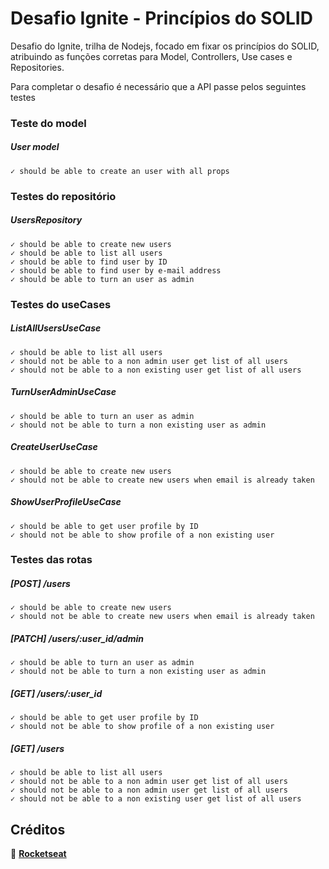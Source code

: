 # Desafio Ignite - Princípios do SOLID

Desafio do Ignite, trilha de Nodejs, focado em fixar os princípios do SOLID, atribuindo as funções corretas para Model, Controllers, Use cases e Repositories.

Para completar o desafio é necessário que a API passe pelos seguintes testes

### Teste do model
 ##### User model
    ✓ should be able to create an user with all props 

### Testes do repositório
 ##### UsersRepository
    ✓ should be able to create new users 
    ✓ should be able to list all users 
    ✓ should be able to find user by ID 
    ✓ should be able to find user by e-mail address 
    ✓ should be able to turn an user as admin 

### Testes do useCases  
 ##### ListAllUsersUseCase
    ✓ should be able to list all users 
    ✓ should not be able to a non admin user get list of all users 
    ✓ should not be able to a non existing user get list of all users 

 ##### TurnUserAdminUseCase
    ✓ should be able to turn an user as admin 
    ✓ should not be able to turn a non existing user as admin 

 ##### CreateUserUseCase
    ✓ should be able to create new users 
    ✓ should not be able to create new users when email is already taken 

 ##### ShowUserProfileUseCase
    ✓ should be able to get user profile by ID 
    ✓ should not be able to show profile of a non existing user 

### Testes das rotas
 ##### [POST] /users
    ✓ should be able to create new users 
    ✓ should not be able to create new users when email is already taken 
 ##### [PATCH] /users/:user_id/admin
    ✓ should be able to turn an user as admin 
    ✓ should not be able to turn a non existing user as admin 
 ##### [GET] /users/:user_id
    ✓ should be able to get user profile by ID 
    ✓ should not be able to show profile of a non existing user 
 ##### [GET] /users
    ✓ should be able to list all users 
    ✓ should not be able to a non admin user get list of all users 
    ✓ should not be able to a non admin user get list of all users 
    ✓ should not be able to a non existing user get list of all users

## Créditos

🚀 **[Rocketseat](https://www.rocketseat.com.br)**